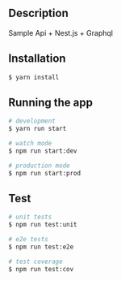 
## Description

Sample Api + Nest.js + Graphql 

## Installation

```bash
$ yarn install
```

## Running the app

```bash
# development
$ yarn run start

# watch mode
$ npm run start:dev

# production mode
$ npm run start:prod
```

## Test

```bash
# unit tests
$ npm run test:unit

# e2e tests
$ npm run test:e2e

# test coverage
$ npm run test:cov
```

